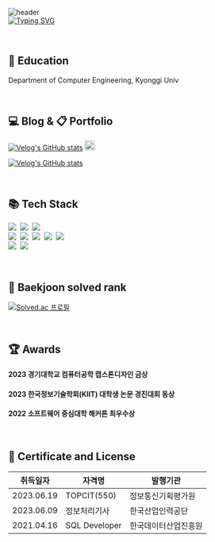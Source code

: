 

![header](https://capsule-render.vercel.app/api?type=waving&color=DADAFC&text=&animation=twinkling&height=80)  
[![Typing SVG](https://readme-typing-svg.demolab.com?font=Alkatra&weight=500&size=45&duration=3500&pause=3&color=DADAFC&center=false&vCenter=false&multiline=true&repeat=true&width=1000&height=100&lines=Welcome+to+EZ's+GitHub!👋)](https://git.io/typing-svg)

<br>

## 🏫 Education 
Department of Computer Engineering, Kyonggi Univ

<br>
  
## 💻 Blog & 📋 Portfolio
[![Velog's GitHub stats](https://velog-readme-stats.vercel.app/api/badge?name=Blog)](https://velog.io/@leejihoon0312) 
<a href="https://www.notion.so/5b193ee509aa42a6b60ea61ef98aaa01" target="_blank"><img src="https://img.shields.io/badge/Notion-000000?style=for-the-badge&logo=Notion&logoColor=white" height="20px"></a>

[![Velog's GitHub stats](https://velog-readme-stats.vercel.app/api?name=leejihoon0312&tag=aws)](https://velog-readme-stats.vercel.app/api/redirect?name=leejihoon0312&tag=aws)

<!--

태그 없는 최신글
[![Velog's GitHub stats](https://velog-readme-stats.vercel.app/api?name=leejihoon0312)](https://velog-readme-stats.vercel.app/api/redirect?name=leejihoon0312)

-->

<br>

## 📚 Tech Stack 
<p align="left">
  <img src="https://img.shields.io/badge/Java-007396?style=flat-square&logo=Java&logoColor=white"/></a>&nbsp
  <img src="https://img.shields.io/badge/SpringBoot-6DB33F?style=flat-square&logo=SpringBoot&logoColor=white"/></a>&nbsp 
  <img src="https://img.shields.io/badge/Junit5-25A162?style=flat-square&logo=junit5&logoColor=white"/></a>&nbsp

  <br>
  <img src="https://img.shields.io/badge/AWS-232F3E?style=flat-square&logo=AmazonAWS&logoColor=white"/></a>&nbsp 
  <img src="https://img.shields.io/badge/Mysql-4479A1?style=flat-square&logo=MySql&logoColor=white"/></a>&nbsp 
  <img src="https://img.shields.io/badge/Redis-DC382D?style=flat-square&logo=redis&logoColor=white"/></a>&nbsp 
  <img src="https://img.shields.io/badge/Docker-2496ED?style=flat-square&logo=Docker&logoColor=white"/></a>&nbsp
  <img src="https://img.shields.io/badge/Github Actions-2088FF?style=flat-square&logo=githubactions&logoColor=white"/></a>&nbsp 

  <br>  
  <img src="https://img.shields.io/badge/Intellij-000000?style=flat-square&logo=intellijidea&logoColor=white"/></a>&nbsp
  <img src="https://img.shields.io/badge/Postman-FF6C37?style=flat-square&logo=postman&logoColor=white"/></a>&nbsp 
  
</p>

<br>

## 🏅 Baekjoon solved rank 

[![Solved.ac
프로필](http://mazassumnida.wtf/api/v2/generate_badge?boj=wlgnsdl1016)](https://solved.ac/wlgnsdl1016)

<br>

## 🏆 Awards 

#### 2023 경기대학교 컴퓨터공학 캡스톤디자인 금상
#### 2023 한국정보기술학회(KIIT) 대학생 논문 경진대회 동상
#### 2022 소프트웨어 중심대학 해커톤 최우수상

<br>

## 📜 Certificate and License 

|취득일자|자격명|발행기관|
|------|---|---|
|2023.06.19|TOPCIT(550)|정보통신기획평가원|
|2023.06.09|정보처리기사|한국산업인력공단|
|2021.04.16|SQL Developer|한국데이터산업진흥원|


<!--
(https://github.com/leejihoon0312/velog-readme-stats)
**leejihoon0312/leejihoon0312** is a ✨ _special_ ✨ repository because its `README.md` (this file) appears on your GitHub profile.

Here are some ideas to get you started:

- 🔭 I’m currently working on ...
- 🌱 I’m currently learning ...
- 👯 I’m looking to collaborate on ...
- 🤔 I’m looking for help with ...
- 💬 Ask me about ...
- 📫 How to reach me: ...
- 😄 Pronouns: ...
- ⚡ Fun fact: ...
-->
